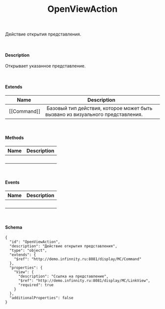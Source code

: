 ﻿---
layout: default
title: OpenViewAction
position: 12
categories: 
tags: 
---

Действие открытия представления.

   

#### Description

Открывает указанное представление.

   

#### Extends

|Name|Description|
|----|-----------|
| [[Command]]| Базовый тип действия, которое может быть вызвано из визуального представления.|

   

#### Methods

|Name|Description|
|----|-----------|
| | |

    

#### Events

|Name|Description|
|----|-----------|
| | |

   

#### Schema

```
{
  "id": "OpenViewAction",
  "description": "Действие открытия представления",
  "type": "object",
  "extends": {
    "$ref": "http://demo.infinnity.ru:8081/display/MC/Command"
  },
  "properties": {
    "View": {
      "description": "Ссылка на представление",
      "$ref": "http://demo.infinnity.ru:8081/display/MC/LinkView",
      "required": true
    }
  },
  "additionalProperties": false
}
```

     

 

